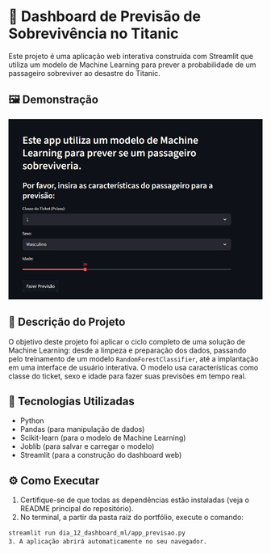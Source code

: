 # 🚢 Dashboard de Previsão de Sobrevivência no Titanic

Este projeto é uma aplicação web interativa construída com Streamlit que utiliza um modelo de Machine Learning para prever a probabilidade de um passageiro sobreviver ao desastre do Titanic.

## 🖼️ Demonstração

![Screenshot do Dashboard de Previsão](titanic.jpg)

## 📖 Descrição do Projeto

O objetivo deste projeto foi aplicar o ciclo completo de uma solução de Machine Learning: desde a limpeza e preparação dos dados, passando pelo treinamento de um modelo `RandomForestClassifier`, até a implantação em uma interface de usuário interativa. O modelo usa características como classe do ticket, sexo e idade para fazer suas previsões em tempo real.

## 🚀 Tecnologias Utilizadas

- Python
- Pandas (para manipulação de dados)
- Scikit-learn (para o modelo de Machine Learning)
- Joblib (para salvar e carregar o modelo)
- Streamlit (para a construção do dashboard web)

## ⚙️ Como Executar

1. Certifique-se de que todas as dependências estão instaladas (veja o README principal do repositório).
2. No terminal, a partir da pasta raiz do portfólio, execute o comando:
```bash
streamlit run dia_12_dashboard_ml/app_previsao.py
3. A aplicação abrirá automaticamente no seu navegador.